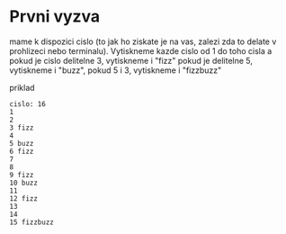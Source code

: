 # Prvni vyzva
mame k dispozici cislo (to jak ho ziskate je na vas, zalezi zda to delate v prohlizeci nebo terminalu). Vytiskneme kazde cislo od 1 do toho cisla a pokud je cislo delitelne 3, vytiskneme i "fizz" pokud je delitelne 5, vytiskneme i "buzz", pokud 5 i 3, vytiskneme i "fizzbuzz"

priklad
```
cislo: 16
1
2
3 fizz
4
5 buzz
6 fizz
7 
8
9 fizz
10 buzz
11
12 fizz
13
14
15 fizzbuzz
```
